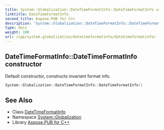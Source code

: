 ```yaml
---
title: System::Globalization::DateTimeFormatInfo::DateTimeFormatInfo constructor
linktitle: DateTimeFormatInfo
second_title: Aspose.PUB for C++
description: 'System::Globalization::DateTimeFormatInfo::DateTimeFormatInfo constructor. Default constructor, constructs invariant format info in C++.'
type: docs
weight: 100
url: /cpp/system.globalization/datetimeformatinfo/datetimeformatinfo/
---
```

## DateTimeFormatInfo::DateTimeFormatInfo constructor


Default constructor, constructs invariant format info.

```cpp
System::Globalization::DateTimeFormatInfo::DateTimeFormatInfo()
```

## See Also

* Class [DateTimeFormatInfo](../)
* Namespace [System::Globalization](../../)
* Library [Aspose.PUB for C++](../../../)
